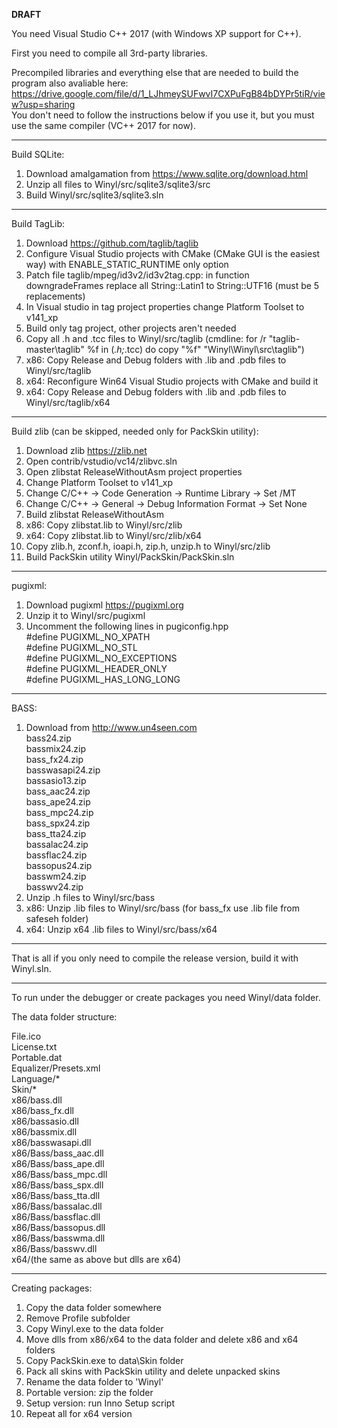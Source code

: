 **DRAFT**

You need Visual Studio C++ 2017 (with Windows XP support for C++).

First you need to compile all 3rd-party libraries.

Precompiled libraries and everything else that are needed to build the program also avaliable here:  
https://drive.google.com/file/d/1_LJhmeySUFwvI7CXPuFgB84bDYPr5tiR/view?usp=sharing  
You don't need to follow the instructions below if you use it, but you must use the same compiler (VC++ 2017 for now).

----------
Build SQLite:

1. Download amalgamation from https://www.sqlite.org/download.html
2. Unzip all files to Winyl/src/sqlite3/sqlite3/src
3. Build Winyl/src/sqlite3/sqlite3.sln

----------
Build TagLib:

1. Download https://github.com/taglib/taglib
2. Configure Visual Studio projects with CMake (CMake GUI is the easiest way) with ENABLE_STATIC_RUNTIME only option
3. Patch file taglib/mpeg/id3v2/id3v2tag.cpp: in function downgradeFrames replace all String::Latin1 to String::UTF16 (must be 5 replacements)
4. In Visual studio in tag project properties change Platform Toolset to v141_xp
5. Build only tag project, other projects aren't needed
6. Copy all .h and .tcc files to Winyl/src/taglib (cmdline: for /r "taglib-master\taglib" %f in (*.h;*.tcc) do copy "%f" "Winyl\Winyl\src\taglib")
7. x86: Copy Release and Debug folders with .lib and .pdb files to Winyl/src/taglib
8. x64: Reconfigure Win64 Visual Studio projects with CMake and build it
9. x64: Copy Release and Debug folders with .lib and .pdb files to Winyl/src/taglib/x64

----------
Build zlib (can be skipped, needed only for PackSkin utility):

1. Download zlib https://zlib.net
2. Open contrib/vstudio/vc14/zlibvc.sln
3. Open zlibstat ReleaseWithoutAsm project properties
4. Change Platform Toolset to v141_xp
5. Change C/C++ -> Code Generation -> Runtime Library -> Set /MT
6. Change C/C++ -> General -> Debug Information Format -> Set None
7. Build zlibstat ReleaseWithoutAsm
8. x86: Copy zlibstat.lib to Winyl/src/zlib
9. x64: Copy zlibstat.lib to Winyl/src/zlib/x64
10. Copy zlib.h, zconf.h, ioapi.h, zip.h, unzip.h to Winyl/src/zlib
11. Build PackSkin utility Winyl/PackSkin/PackSkin.sln

----------
pugixml:

1. Download pugixml https://pugixml.org
2. Unzip it to Winyl/src/pugixml
3. Uncomment the following lines in pugiconfig.hpp  
#define PUGIXML_NO_XPATH  
#define PUGIXML_NO_STL  
#define PUGIXML_NO_EXCEPTIONS  
#define PUGIXML_HEADER_ONLY  
#define PUGIXML_HAS_LONG_LONG  

----------
BASS:

1. Download from http://www.un4seen.com  
bass24.zip  
bassmix24.zip  
bass_fx24.zip  
basswasapi24.zip  
bassasio13.zip  
bass_aac24.zip  
bass_ape24.zip  
bass_mpc24.zip  
bass_spx24.zip  
bass_tta24.zip  
bassalac24.zip  
bassflac24.zip  
bassopus24.zip  
basswm24.zip  
basswv24.zip  
2. Unzip .h files to Winyl/src/bass
3. x86: Unzip .lib files to Winyl/src/bass (for bass_fx use .lib file from safeseh folder)
4. x64: Unzip x64 .lib files to Winyl/src/bass/x64

----------
That is all if you only need to compile the release version, build it with Winyl.sln.

----------
To run under the debugger or create packages you need Winyl/data folder.

The data folder structure:

File.ico  
License.txt  
Portable.dat  
Equalizer/Presets.xml  
Language/*  
Skin/*  
x86/bass.dll  
x86/bass_fx.dll  
x86/bassasio.dll  
x86/bassmix.dll  
x86/basswasapi.dll  
x86/Bass/bass_aac.dll  
x86/Bass/bass_ape.dll  
x86/Bass/bass_mpc.dll  
x86/Bass/bass_spx.dll  
x86/Bass/bass_tta.dll  
x86/Bass/bassalac.dll  
x86/Bass/bassflac.dll  
x86/Bass/bassopus.dll  
x86/Bass/basswma.dll  
x86/Bass/basswv.dll  
x64/(the same as above but dlls are x64)  


----------
Creating packages:

1. Copy the data folder somewhere
2. Remove Profile subfolder
3. Copy Winyl.exe to the data folder
4. Move dlls from x86/x64 to the data folder and delete x86 and x64 folders
5. Copy PackSkin.exe to data\Skin folder
6. Pack all skins with PackSkin utility and delete unpacked skins
7. Rename the data folder to 'Winyl'
8. Portable version: zip the folder
9. Setup version: run Inno Setup script
10. Repeat all for x64 version

